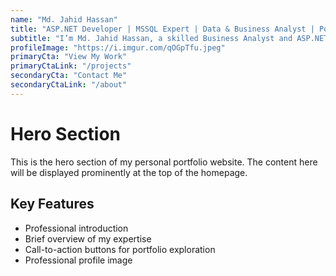 ```yaml
---
name: "Md. Jahid Hassan"
title: "ASP.NET Developer | MSSQL Expert | Data & Business Analyst | Power BI, Tableau, Looker Specialist | Excel Pro"
subtitle: "I’m Md. Jahid Hassan, a skilled Business Analyst and ASP.NET Developer with expertise in turning complex business needs into efficient digital solutions. Proficient in Power BI, C#/.NET, SQL, and data visualization, I design automated reports, streamline processes, and build scalable applications that drive smarter decisions and business growth."
profileImage: "https://i.imgur.com/qOGpTfu.jpeg"
primaryCta: "View My Work"
primaryCtaLink: "/projects"
secondaryCta: "Contact Me"
secondaryCtaLink: "/about"
---
```


# Hero Section

This is the hero section of my personal portfolio website. The content here will be displayed prominently at the top of the homepage.

## Key Features

- Professional introduction
- Brief overview of my expertise
- Call-to-action buttons for portfolio exploration
- Professional profile image
